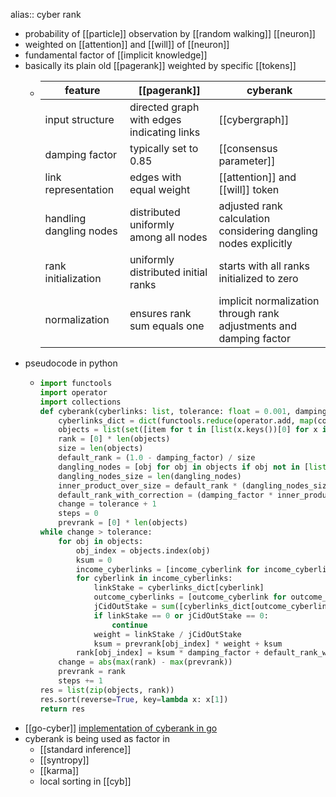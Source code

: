 alias:: cyber rank

- probability of [[particle]] observation by [[random walking]] [[neuron]]
- weighted on [[attention]] and [[will]] of [[neuron]]
- fundamental factor of [[implicit knowledge]]
- basically its plain old [[pagerank]] weighted by specific [[tokens]]
	- | feature                | [[pagerank]]                                     | cyberank                                                                 |
	  |------------------------|----------------------------------------------|--------------------------------------------------------------------------|
	  | input structure    | directed graph with edges indicating links   |  [[cybergraph]]          |
	  | damping factor     | typically set to 0.85                        | [[consensus parameter]]                  |
	  | link representation| edges with equal weight     | [[attention]] and [[will]] token                  |
	  | handling dangling nodes | distributed uniformly among all nodes      | adjusted rank calculation considering dangling nodes explicitly          |
	  | rank initialization| uniformly distributed initial ranks          | starts with all ranks initialized to zero                                |
	  | normalization     | ensures rank sum equals one                   | implicit normalization through rank adjustments and damping factor       |
- pseudocode in python
	- ```python
	  import functools
	  import operator
	  import collections
	  def cyberank(cyberlinks: list, tolerance: float = 0.001, damping_factor: float = 0.8):
	      cyberlinks_dict = dict(functools.reduce(operator.add, map(collections.Counter, cyberlinks)))
	      objects = list(set([item for t in [list(x.keys())[0] for x in cyberlinks] for item in t]))
	      rank = [0] * len(objects)
	      size = len(objects)
	      default_rank = (1.0 - damping_factor) / size
	      dangling_nodes = [obj for obj in objects if obj not in [list(cyberlink.keys())[0][1] for cyberlink in cyberlinks]]
	      dangling_nodes_size = len(dangling_nodes)
	      inner_product_over_size = default_rank * (dangling_nodes_size / size)
	      default_rank_with_correction = (damping_factor * inner_product_over_size) + default_rank
	      change = tolerance + 1
	      steps = 0
	      prevrank = [0] * len(objects)
	  while change > tolerance:
	      for obj in objects:
	          obj_index = objects.index(obj)
	          ksum = 0
	          income_cyberlinks = [income_cyberlink for income_cyberlink in [list(x.keys())[0] for x in cyberlinks] if income_cyberlink[1] == obj]
	          for cyberlink in income_cyberlinks:
	              linkStake = cyberlinks_dict[cyberlink]
	              outcome_cyberlinks = [outcome_cyberlink for outcome_cyberlink in [list(x.keys())[0] for x in cyberlinks] if outcome_cyberlink[0] == cyberlink[0]]
	              jCidOutStake = sum([cyberlinks_dict[outcome_cyberlink] for outcome_cyberlink in outcome_cyberlinks])
	              if linkStake == 0 or jCidOutStake == 0:
	                  continue
	              weight = linkStake / jCidOutStake
	              ksum = prevrank[obj_index] * weight + ksum
	          rank[obj_index] = ksum * damping_factor + default_rank_with_correction
	      change = abs(max(rank) - max(prevrank))
	      prevrank = rank
	      steps += 1
	  res = list(zip(objects, rank))
	  res.sort(reverse=True, key=lambda x: x[1])
	  return res
	  ```
- [[go-cyber]] [implementation of cyberank in go](https://github.com/cybercongress/go-cyber/blob/main/x/rank/keeper/calculate_gpu.go#L22)
- cyberank is being used as factor in
	- [[standard inference]]
	- [[syntropy]]
	- [[karma]]
	- local sorting in [[cyb]]